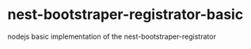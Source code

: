 nest-bootstraper-registrator-basic
==================================

nodejs basic implementation of the nest-bootstraper-registrator
